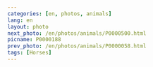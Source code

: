 ```yaml
---
categories: [en, photos, animals]
lang: en
layout: photo
next_photo: /en/photos/animals/P0000500.html
picname: P0000188
prev_photo: /en/photos/animals/P0000058.html
tags: [Horses]
---
```


